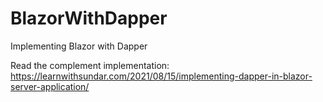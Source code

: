 # BlazorWithDapper
Implementing Blazor with Dapper

Read the complement implementation: https://learnwithsundar.com/2021/08/15/implementing-dapper-in-blazor-server-application/

